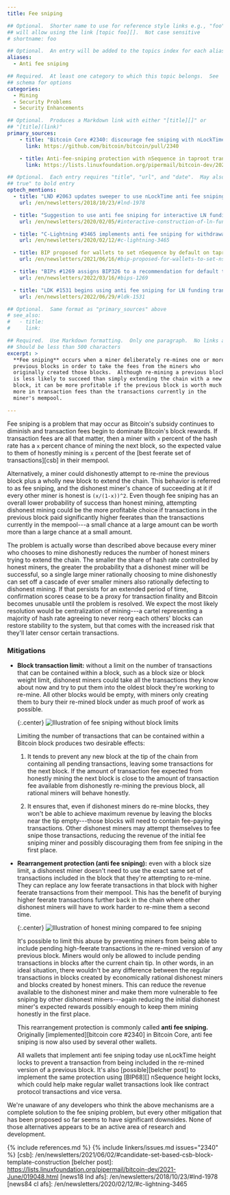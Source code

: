 ```yaml
---
title: Fee sniping

## Optional.  Shorter name to use for reference style links e.g., "foo"
## will allow using the link [topic foo][].  Not case sensitive
# shortname: foo

## Optional.  An entry will be added to the topics index for each alias
aliases:
  - Anti fee sniping

## Required.  At least one category to which this topic belongs.  See
## schema for options
categories:
  - Mining
  - Security Problems
  - Security Enhancements

## Optional.  Produces a Markdown link with either "[title][]" or
## "[title](link)"
primary_sources:
    - title: "Bitcoin Core #2340: discourage fee sniping with nLockTime"
      link: https://github.com/bitcoin/bitcoin/pull/2340

    - title: Anti-fee-sniping protection with nSequence in taproot transactions
      link: https://lists.linuxfoundation.org/pipermail/bitcoin-dev/2021-June/019048.html

## Optional.  Each entry requires "title", "url", and "date".  May also use "feature:
## true" to bold entry
optech_mentions:
  - title: "LND #2063 updates sweeper to use nLockTime anti fee sniping"
    url: /en/newsletters/2018/10/23/#lnd-1978

  - title: "Suggestion to use anti fee sniping for interactive LN funding transactions"
    url: /en/newsletters/2020/02/05/#interactive-construction-of-ln-funding-transactions

  - title: "C-Lightning #3465 implements anti fee sniping for withdrawal transactions"
    url: /en/newsletters/2020/02/12/#c-lightning-3465

  - title: BIP proposed for wallets to set nSequence by default on taproot transactions
    url: /en/newsletters/2021/06/16/#bip-proposed-for-wallets-to-set-nsequence-by-default-on-taproot-transactions

  - title: "BIPs #1269 assigns BIP326 to a recommendation for default taproot anti fee sniping"
    url: /en/newsletters/2022/03/16/#bips-1269

  - title: "LDK #1531 begins using anti fee sniping for LN funding transactions"
    url: /en/newsletters/2022/06/29/#ldk-1531

## Optional.  Same format as "primary_sources" above
# see_also:
#   - title:
#     link:

## Required.  Use Markdown formatting.  Only one paragraph.  No links allowed.
## Should be less than 500 characters
excerpt: >
  **Fee sniping** occurs when a miner deliberately re-mines one or more
  previous blocks in order to take the fees from the miners who
  originally created those blocks.  Although re-mining a previous block
  is less likely to succeed than simply extending the chain with a new
  block, it can be more profitable if the previous block is worth much
  more in transaction fees than the transactions currently in the
  miner's mempool.

---
```

Fee sniping is a problem that may occur as Bitcoin's subsidy
continues to diminish and transaction fees begin to dominate
Bitcoin's block rewards.  If transaction fees are all that matter,
then a miner with `x` percent of the hash rate has a `x` percent
chance of mining the next block, so the expected value to them of
honestly mining is `x` percent of the [best feerate set of
transactions][csb] in their mempool.

Alternatively, a miner could dishonestly attempt to re-mine the
previous block plus a wholly new block to extend the
chain.  This behavior is referred to as fee sniping, and the dishonest
miner's chance of succeeding at it if every
other miner is honest is `(x/(1-x))^2`.  Even though fee sniping has an
overall lower probability of success than honest mining, attempting
dishonest mining could be the more profitable choice if transactions in
the previous block paid significantly higher feerates than the
transactions currently in the mempool---a small chance at a large amount
can be worth more than a large chance at a small amount.

The problem is actually worse than described above because every miner
who chooses to mine dishonestly reduces the number of honest
miners trying to extend the chain.  The smaller the share of hash
rate controlled by honest miners, the greater the probability that a
dishonest miner will be successful, so a single large miner
rationally choosing to mine dishonestly can set off a cascade of
ever smaller miners also rationally defecting to dishonest mining.
If that persists for an extended period of time, confirmation scores
cease to be a proxy for transaction finality and Bitcoin becomes
unusable until the problem is resolved.  We expect the most likely
resolution would be centralization of mining---a cartel representing
a majority of hash rate agreeing to never reorg each others' blocks
can restore stability to the system, but that comes with the
increased risk that they'll later
censor certain transactions.

### Mitigations

- **Block transaction limit:** without a limit on the number of
  transactions that can be contained within a block, such as a block
  size or block weight limit, dishonest miners could take all the
  transactions they know about now and try to put them into the oldest block
  they're working to re-mine.  All other blocks would be empty, with
  miners only creating them to bury their re-mined block under as much
  proof of work as possible.

    {:.center}
    ![Illustration of fee sniping without block limits](/img/posts/2021-06-sniping-size-limit.png)

    Limiting the number of transactions that can be contained within a
    Bitcoin block produces two desirable effects:

    1. It tends to prevent any new block at the tip of the chain from
       containing all pending transactions, leaving some transactions
       for the next block.  If the amount of transaction fee expected
       from honestly mining the next block is close to the amount of
       transaction fee available from dishonestly re-mining the previous
       block, all rational miners will behave honestly.

    2. It ensures that, even if dishonest miners do re-mine blocks, they
       won't be able to achieve maximum revenue by leaving the blocks
       near the tip empty---those blocks will need to contain fee-paying
       transactions.  Other dishonest miners may attempt themselves to
       fee snipe those transactions, reducing the revenue of the initial
       fee sniping miner and possibly discouraging them from fee sniping
       in the first place.

- **Rearrangement protection (anti fee sniping):** even with a block size
  limit, a dishonest miner doesn't need to use the exact same set of
  transactions included in the block that they're attempting to re-mine.
  They can replace any low feerate transactions in that block with
  higher feerate transactions from their mempool.  This has the benefit
  of burying higher feerate transactions further back in the chain where
  other dishonest miners will have to work harder to re-mine them a
  second time.

    {:.center}
    ![Illustration of honest mining compared to fee sniping](/img/posts/2021-06-afs.png)

     It's possible to limit this abuse by preventing miners from being
     able to include pending high-feerate transactions in the re-mined
     version of any previous block.  Miners would only be allowed to
     include pending transactions in blocks after the current chain tip.
     In other words, in an ideal situation, there wouldn't be any
     difference between the regular transactions in blocks created by
     economically rational dishonest miners and blocks created by honest
     miners.  This can reduce the revenue available to the dishonest
     miner and make them more vulnerable to fee sniping by other
     dishonest miners---again reducing the initial dishonest miner's
     expected rewards possibly enough to keep them mining honestly in
     the first place.

     This rearrangement protection is commonly called **anti fee
     sniping.** Originally [implemented][bitcoin core #2340] in Bitcoin
     Core, anti fee sniping is now also used by several other wallets.

    All wallets that implement anti fee sniping today use nLockTime
    height locks to prevent a transaction from being included in the
    re-mined version of a previous block.  It's also [possible][belcher
    post] to implement the same protection using [BIP68][] nSequence
    height locks, which could help make regular wallet transactions look
    like contract protocol transactions and vice versa.

We're unaware of any developers who think the above mechanisms are a
complete solution to the fee sniping problem, but every other mitigation
that has been proposed so far seems to have significant downsides.  None
of those alternatives appears to be an active area of research and
development.

<!-- other mitigations I'm aware of:

  - Permanent subsidy (yikes!)

  - Miner pays excess fees forward to next miner (AKA the reorg
    shakedown fee)

  - Transactions commit to current chaintip, making them (and their
    fees) invalid in case of reorg

-->

{% include references.md %}
{% include linkers/issues.md issues="2340" %}
[csb]: /en/newsletters/2021/06/02/#candidate-set-based-csb-block-template-construction
[belcher post]: https://lists.linuxfoundation.org/pipermail/bitcoin-dev/2021-June/019048.html
[news18 lnd afs]: /en/newsletters/2018/10/23/#lnd-1978
[news84 cl afs]: /en/newsletters/2020/02/12/#c-lightning-3465
